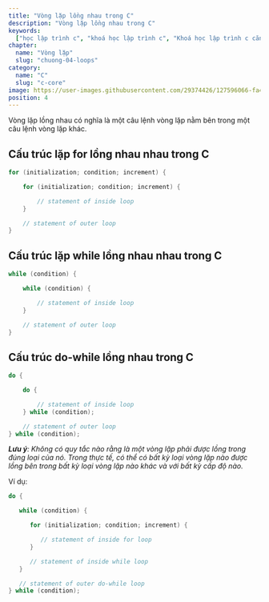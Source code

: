 ```yaml
---
title: "Vòng lặp lồng nhau trong C"
description: "Vòng lặp lồng nhau trong C"
keywords:
  ["học lập trình c", "khoá học lập trình c", "Khoá học lập trình c căn bản"]
chapter:
  name: "Vòng lặp"
  slug: "chuong-04-loops"
category:
  name: "C"
  slug: "c-core"
image: https://user-images.githubusercontent.com/29374426/127596066-fa46df01-982f-4a72-b6d1-f7d8f5c5a9b3.png
position: 4
---
```


Vòng lặp lồng nhau có nghĩa là một câu lệnh vòng lặp nằm bên trong một câu lệnh vòng lặp khác.

## Cấu trúc lặp for lồng nhau nhau trong C

```c
for (initialization; condition; increment) {

    for (initialization; condition; increment) {

        // statement of inside loop
    }

    // statement of outer loop
}
```

## Cấu trúc lặp while lồng nhau nhau trong C

```c
while (condition) {

    while (condition) {

        // statement of inside loop
    }

    // statement of outer loop
}
```

## Cấu trúc do-while lồng nhau trong C

```c
do {

    do {

        // statement of inside loop
    } while (condition);

    // statement of outer loop
} while (condition);
```

_**Lưu ý**: Không có quy tắc nào rằng là một vòng lặp phải được lồng trong đúng loại của nó. Trong thực tế, có thể có bất kỳ loại vòng lặp nào được lồng bên trong bất kỳ loại vòng lặp nào khác và với bất kỳ cấp độ nào._

Ví dụ:

```c
do {

   while (condition) {

      for (initialization; condition; increment) {

         // statement of inside for loop
      }

      // statement of inside while loop
   }

   // statement of outer do-while loop
} while (condition);
```

